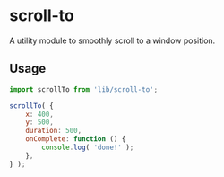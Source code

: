 # scroll-to

A utility module to smoothly scroll to a window position.

## Usage

```js
import scrollTo from 'lib/scroll-to';

scrollTo( {
	x: 400,
	y: 500,
	duration: 500,
	onComplete: function () {
		console.log( 'done!' );
	},
} );
```

